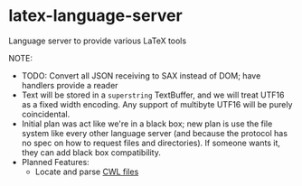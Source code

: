 # latex-language-server
Language server to provide various LaTeX tools

NOTE: 

- TODO: Convert all JSON receiving to SAX instead of DOM; have handlers provide a reader
- Text will be stored in a `superstring` TextBuffer, and we will treat UTF16 as a fixed width encoding. Any support of multibyte UTF16 will be purely coincidental.
- Initial plan was act like we're in a black box; new plan is use the file system like every other language server (and because the protocol has no spec on how to request files and directories). If someone wants it, they can add black box compatibility.
- Planned Features:
    - Locate and parse [CWL files](http://texstudio.sourceforge.net/manual/current/usermanual_en.html#CWLDESCRIPTION)
